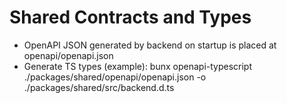 # Shared Contracts and Types

- OpenAPI JSON generated by backend on startup is placed at openapi/openapi.json
- Generate TS types (example):
  bunx openapi-typescript ./packages/shared/openapi/openapi.json -o ./packages/shared/src/backend.d.ts

